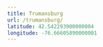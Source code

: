 ```yaml
---
title: Trumansburg
url: /trumansburg/
latitude: 42.542293900000004
longitude: -76.66605890000001
---
```

